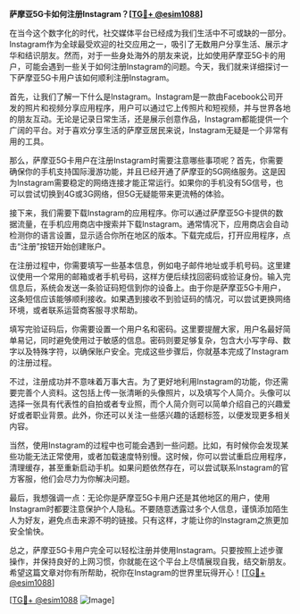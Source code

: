 **萨摩亚5G卡如何注册Instagram？[[TG💪+ @esim1088](https://t.me/s/esim1088)]**

在当今这个数字化的时代，社交媒体平台已经成为我们生活中不可或缺的一部分。Instagram作为全球最受欢迎的社交应用之一，吸引了无数用户分享生活、展示才华和结识朋友。然而，对于一些身处海外的朋友来说，比如使用萨摩亚5G卡的用户，可能会遇到一些关于如何注册Instagram的问题。今天，我们就来详细探讨一下萨摩亚5G卡用户该如何顺利注册Instagram。

首先，让我们了解一下什么是Instagram。Instagram是一款由Facebook公司开发的照片和视频分享应用程序，用户可以通过它上传照片和短视频，并与世界各地的朋友互动。无论是记录日常生活，还是展示创意作品，Instagram都能提供一个广阔的平台。对于喜欢分享生活的萨摩亚居民来说，Instagram无疑是一个非常有用的工具。

那么，萨摩亚5G卡用户在注册Instagram时需要注意哪些事项呢？首先，你需要确保你的手机支持国际漫游功能，并且已经开通了萨摩亚的5G网络服务。这是因为Instagram需要稳定的网络连接才能正常运行。如果你的手机没有5G信号，也可以尝试切换到4G或3G网络，但5G无疑能带来更流畅的体验。

接下来，我们需要下载Instagram的应用程序。你可以通过萨摩亚5G卡提供的数据流量，在手机应用商店中搜索并下载Instagram。通常情况下，应用商店会自动检测你的语言设置，显示适合你所在地区的版本。下载完成后，打开应用程序，点击“注册”按钮开始创建账户。

在注册过程中，你需要填写一些基本信息，例如电子邮件地址或手机号码。这里建议使用一个常用的邮箱或者手机号码，这样方便后续找回密码或验证身份。输入完信息后，系统会发送一条验证码短信到你的设备上。由于你是萨摩亚5G卡用户，这条短信应该能够顺利接收。如果遇到接收不到验证码的情况，可以尝试更换网络环境，或者联系运营商客服寻求帮助。

填写完验证码后，你需要设置一个用户名和密码。这里要提醒大家，用户名最好简单易记，同时避免使用过于敏感的信息。密码则要足够复杂，包含大小写字母、数字以及特殊字符，以确保账户安全。完成这些步骤后，你就基本完成了Instagram的注册过程。

不过，注册成功并不意味着万事大吉。为了更好地利用Instagram的功能，你还需要完善个人资料。这包括上传一张清晰的头像照片，以及填写个人简介。头像可以选择一张具有代表性的自拍或者专业照，而个人简介则可以简单介绍自己的兴趣爱好或者职业背景。此外，你还可以关注一些感兴趣的话题标签，以便发现更多相关内容。

当然，使用Instagram的过程中也可能会遇到一些问题。比如，有时候你会发现某些功能无法正常使用，或者加载速度特别慢。这时候，你可以尝试重启应用程序，清理缓存，甚至重新启动手机。如果问题依然存在，可以尝试联系Instagram的官方客服，他们会尽力为你解决问题。

最后，我想强调一点：无论你是萨摩亚5G卡用户还是其他地区的用户，使用Instagram时都要注意保护个人隐私。不要随意透露过多个人信息，谨慎添加陌生人为好友，避免点击来源不明的链接。只有这样，才能让你的Instagram之旅更加安全愉快。

总之，萨摩亚5G卡用户完全可以轻松注册并使用Instagram。只要按照上述步骤操作，并保持良好的上网习惯，你就能在这个平台上尽情展现自我，结交新朋友。希望这篇文章对你有所帮助，祝你在Instagram的世界里玩得开心！[[TG💪+ @esim1088](https://t.me/s/esim1088)]

[[TG💪+ @esim1088](https://t.me/s/esim1088) ![Image](https://i.postimg.cc/4NQfJmqS/Snipaste-2025-05-13-00-14-12.png)]